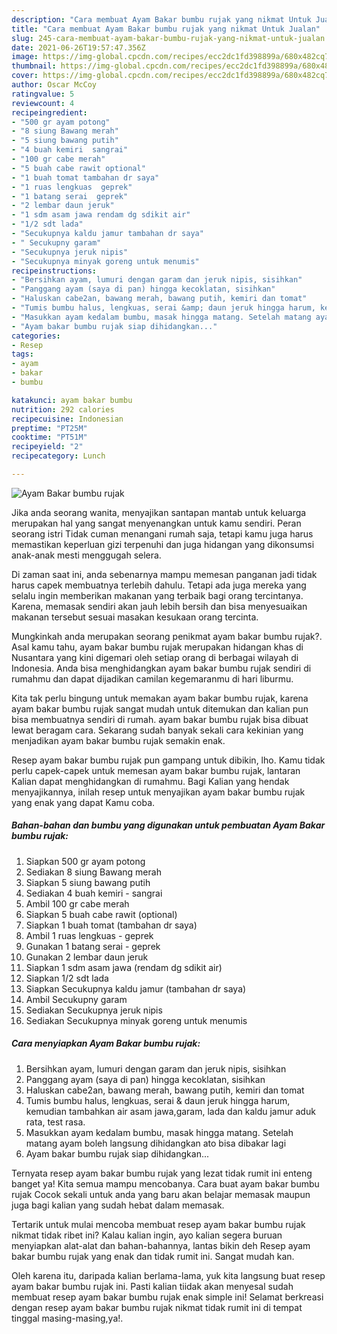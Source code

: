 ```yaml
---
description: "Cara membuat Ayam Bakar bumbu rujak yang nikmat Untuk Jualan"
title: "Cara membuat Ayam Bakar bumbu rujak yang nikmat Untuk Jualan"
slug: 245-cara-membuat-ayam-bakar-bumbu-rujak-yang-nikmat-untuk-jualan
date: 2021-06-26T19:57:47.356Z
image: https://img-global.cpcdn.com/recipes/ecc2dc1fd398899a/680x482cq70/ayam-bakar-bumbu-rujak-foto-resep-utama.jpg
thumbnail: https://img-global.cpcdn.com/recipes/ecc2dc1fd398899a/680x482cq70/ayam-bakar-bumbu-rujak-foto-resep-utama.jpg
cover: https://img-global.cpcdn.com/recipes/ecc2dc1fd398899a/680x482cq70/ayam-bakar-bumbu-rujak-foto-resep-utama.jpg
author: Oscar McCoy
ratingvalue: 5
reviewcount: 4
recipeingredient:
- "500 gr ayam potong"
- "8 siung Bawang merah"
- "5 siung bawang putih"
- "4 buah kemiri  sangrai"
- "100 gr cabe merah"
- "5 buah cabe rawit optional"
- "1 buah tomat tambahan dr saya"
- "1 ruas lengkuas  geprek"
- "1 batang serai  geprek"
- "2 lembar daun jeruk"
- "1 sdm asam jawa rendam dg sdikit air"
- "1/2 sdt lada"
- "Secukupnya kaldu jamur tambahan dr saya"
- " Secukupny garam"
- "Secukupnya jeruk nipis"
- "Secukupnya minyak goreng untuk menumis"
recipeinstructions:
- "Bersihkan ayam, lumuri dengan garam dan jeruk nipis, sisihkan"
- "Panggang ayam (saya di pan) hingga kecoklatan, sisihkan"
- "Haluskan cabe2an, bawang merah, bawang putih, kemiri dan tomat"
- "Tumis bumbu halus, lengkuas, serai &amp; daun jeruk hingga harum, kemudian tambahkan air asam jawa,garam, lada dan kaldu jamur aduk rata, test rasa."
- "Masukkan ayam kedalam bumbu, masak hingga matang. Setelah matang ayam boleh langsung dihidangkan ato bisa dibakar lagi"
- "Ayam bakar bumbu rujak siap dihidangkan..."
categories:
- Resep
tags:
- ayam
- bakar
- bumbu

katakunci: ayam bakar bumbu 
nutrition: 292 calories
recipecuisine: Indonesian
preptime: "PT25M"
cooktime: "PT51M"
recipeyield: "2"
recipecategory: Lunch

---
```



![Ayam Bakar bumbu rujak](https://img-global.cpcdn.com/recipes/ecc2dc1fd398899a/680x482cq70/ayam-bakar-bumbu-rujak-foto-resep-utama.jpg)

Jika anda seorang wanita, menyajikan santapan mantab untuk keluarga merupakan hal yang sangat menyenangkan untuk kamu sendiri. Peran seorang istri Tidak cuman menangani rumah saja, tetapi kamu juga harus memastikan keperluan gizi terpenuhi dan juga hidangan yang dikonsumsi anak-anak mesti menggugah selera.

Di zaman  saat ini, anda sebenarnya mampu memesan panganan jadi tidak harus capek membuatnya terlebih dahulu. Tetapi ada juga mereka yang selalu ingin memberikan makanan yang terbaik bagi orang tercintanya. Karena, memasak sendiri akan jauh lebih bersih dan bisa menyesuaikan makanan tersebut sesuai masakan kesukaan orang tercinta. 



Mungkinkah anda merupakan seorang penikmat ayam bakar bumbu rujak?. Asal kamu tahu, ayam bakar bumbu rujak merupakan hidangan khas di Nusantara yang kini digemari oleh setiap orang di berbagai wilayah di Indonesia. Anda bisa menghidangkan ayam bakar bumbu rujak sendiri di rumahmu dan dapat dijadikan camilan kegemaranmu di hari liburmu.

Kita tak perlu bingung untuk memakan ayam bakar bumbu rujak, karena ayam bakar bumbu rujak sangat mudah untuk ditemukan dan kalian pun bisa membuatnya sendiri di rumah. ayam bakar bumbu rujak bisa dibuat lewat beragam cara. Sekarang sudah banyak sekali cara kekinian yang menjadikan ayam bakar bumbu rujak semakin enak.

Resep ayam bakar bumbu rujak pun gampang untuk dibikin, lho. Kamu tidak perlu capek-capek untuk memesan ayam bakar bumbu rujak, lantaran Kalian dapat menghidangkan di rumahmu. Bagi Kalian yang hendak menyajikannya, inilah resep untuk menyajikan ayam bakar bumbu rujak yang enak yang dapat Kamu coba.

<!--inarticleads1-->

##### Bahan-bahan dan bumbu yang digunakan untuk pembuatan Ayam Bakar bumbu rujak:

1. Siapkan 500 gr ayam potong
1. Sediakan 8 siung Bawang merah
1. Siapkan 5 siung bawang putih
1. Sediakan 4 buah kemiri - sangrai
1. Ambil 100 gr cabe merah
1. Siapkan 5 buah cabe rawit (optional)
1. Siapkan 1 buah tomat (tambahan dr saya)
1. Ambil 1 ruas lengkuas - geprek
1. Gunakan 1 batang serai - geprek
1. Gunakan 2 lembar daun jeruk
1. Siapkan 1 sdm asam jawa (rendam dg sdikit air)
1. Siapkan 1/2 sdt lada
1. Siapkan Secukupnya kaldu jamur (tambahan dr saya)
1. Ambil  Secukupny garam
1. Sediakan Secukupnya jeruk nipis
1. Sediakan Secukupnya minyak goreng untuk menumis




<!--inarticleads2-->

##### Cara menyiapkan Ayam Bakar bumbu rujak:

1. Bersihkan ayam, lumuri dengan garam dan jeruk nipis, sisihkan
1. Panggang ayam (saya di pan) hingga kecoklatan, sisihkan
1. Haluskan cabe2an, bawang merah, bawang putih, kemiri dan tomat
1. Tumis bumbu halus, lengkuas, serai &amp; daun jeruk hingga harum, kemudian tambahkan air asam jawa,garam, lada dan kaldu jamur aduk rata, test rasa.
1. Masukkan ayam kedalam bumbu, masak hingga matang. Setelah matang ayam boleh langsung dihidangkan ato bisa dibakar lagi
1. Ayam bakar bumbu rujak siap dihidangkan...




Ternyata resep ayam bakar bumbu rujak yang lezat tidak rumit ini enteng banget ya! Kita semua mampu mencobanya. Cara buat ayam bakar bumbu rujak Cocok sekali untuk anda yang baru akan belajar memasak maupun juga bagi kalian yang sudah hebat dalam memasak.

Tertarik untuk mulai mencoba membuat resep ayam bakar bumbu rujak nikmat tidak ribet ini? Kalau kalian ingin, ayo kalian segera buruan menyiapkan alat-alat dan bahan-bahannya, lantas bikin deh Resep ayam bakar bumbu rujak yang enak dan tidak rumit ini. Sangat mudah kan. 

Oleh karena itu, daripada kalian berlama-lama, yuk kita langsung buat resep ayam bakar bumbu rujak ini. Pasti kalian tiidak akan menyesal sudah membuat resep ayam bakar bumbu rujak enak simple ini! Selamat berkreasi dengan resep ayam bakar bumbu rujak nikmat tidak rumit ini di tempat tinggal masing-masing,ya!.

